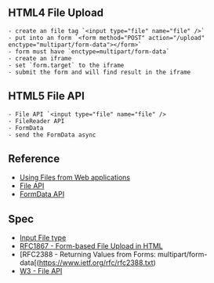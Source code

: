 ## HTML4 File Upload

    - create an file tag `<input type="file" name="file" />`
    - put into an form `<form method="POST" action="/upload" enctype="multipart/form-data"></form>`
    - form must have `enctype=multipart/form-data`
    - create an iframe
    - set `form.target` to the iframe
    - submit the form and will find result in the iframe

## HTML5 File API

    - File API `<input type="file" name="file" />
    - FileReader API
    - FormData
    - send the FormData async

## Reference

- [Using Files from Web applications](https://developer.mozilla.org/en-US/docs/Using_files_from_web_applications)
- [File API](http://caniuse.com/#search=File)
- [FormData API](http://caniuse.com/#search=FormData)

## Spec

- [Input File type](https://www.w3.org/TR/html-markup/input.file.html)
- [RFC1867 - Form-based File Upload in HTML](https://www.ietf.org/rfc/rfc1867.txt)
- [RFC2388 - Returning Values from Forms:  multipart/form-data[(https://www.ietf.org/rfc/rfc2388.txt)
- [W3 - File API](https://www.w3.org/TR/FileAPI/)
